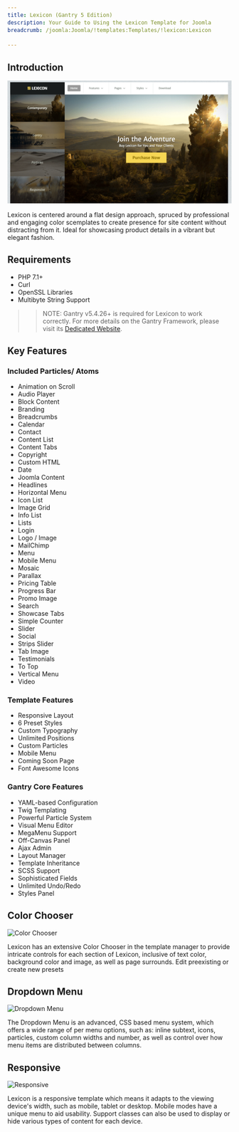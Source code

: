 ```yaml
---
title: Lexicon (Gantry 5 Edition)
description: Your Guide to Using the Lexicon Template for Joomla
breadcrumb: /joomla:Joomla/!templates:Templates/!lexicon:Lexicon

---
```


Introduction
-----

![](assets/lexicon.png)

Lexicon is centered around a flat design approach, spruced by professional and engaging color scemplates to create presence for site content without distracting from it. Ideal for showcasing product details in a vibrant but elegant fashion.

Requirements
-----
* PHP 7.1+
* Curl
* OpenSSL Libraries
* Multibyte String Support

>> NOTE: Gantry v5.4.26+ is required for Lexicon to work correctly. For more details on the Gantry Framework, please visit its [Dedicated Website](http://gantry.org).

Key Features
-----

### Included Particles/ Atoms

* Animation on Scroll
* Audio Player
* Block Content
* Branding
* Breadcrumbs
* Calendar
* Contact
* Content List
* Content Tabs
* Copyright
* Custom HTML
* Date
* Joomla Content
* Headlines
* Horizontal Menu
* Icon List
* Image Grid
* Info List
* Lists
* Login
* Logo / Image
* MailChimp
* Menu
* Mobile Menu
* Mosaic
* Parallax
* Pricing Table
* Progress Bar
* Promo Image
* Search
* Showcase Tabs
* Simple Counter
* Slider
* Social
* Strips Slider
* Tab Image
* Testimonials
* To Top
* Vertical Menu
* Video 

### Template Features

* Responsive Layout
* 6 Preset Styles
* Custom Typography
* Unlimited Positions
* Custom Particles
* Mobile Menu
* Coming Soon Page
* Font Awesome Icons 

### Gantry Core Features

* YAML-based Configuration
* Twig Templating
* Powerful Particle System
* Visual Menu Editor
* MegaMenu Support
* Off-Canvas Panel
* Ajax Admin
* Layout Manager
* Template Inheritance
* SCSS Support
* Sophisticated Fields
* Unlimited Undo/Redo
* Styles Panel

## Color Chooser

![Color Chooser](ft-2.jpg)

Lexicon has an extensive Color Chooser in the template manager to provide intricate controls for each section of Lexicon, inclusive of text color, background color and image, as well as page surrounds. Edit preexisting or create new presets

## Dropdown Menu

![Dropdown Menu](ft-3.jpg)

The Dropdown Menu is an advanced, CSS based menu system, which offers a wide range of per menu options, such as: inline subtext, icons, particles, custom column widths and number, as well as control over how menu items are distributed between columns.

## Responsive

![Responsive](ft-4.jpg)

Lexicon is a responsive template which means it adapts to the viewing device's width, such as mobile, tablet or desktop. Mobile modes have a unique menu to aid usability. Support classes can also be used to display or hide various types of content for each device.

